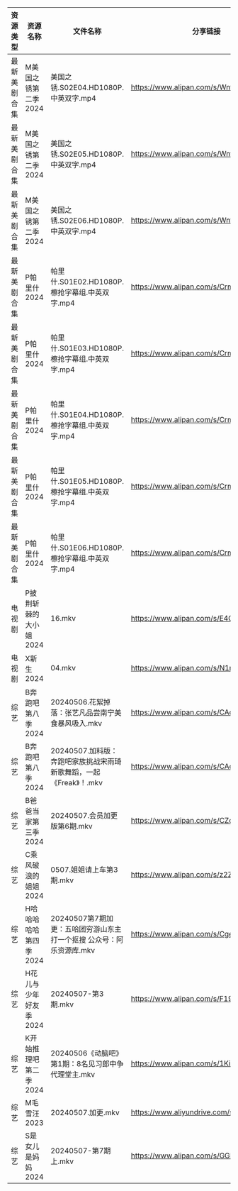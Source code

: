 | 资源类型   | 资源名称          | 文件名称                                       | 分享链接                                      | 更新时间                |
| ------ | ------------- | ------------------------------------------ | ----------------------------------------- | ------------------- |
| 最新美剧合集 | M美国之锈第二季2024  | 美国之锈.S02E04.HD1080P.中英双字.mp4               | https://www.alipan.com/s/Wntbw3U6vNh      | 2024-05-07 14:08:34 |
| 最新美剧合集 | M美国之锈第二季2024  | 美国之锈.S02E05.HD1080P.中英双字.mp4               | https://www.alipan.com/s/Wntbw3U6vNh      | 2024-05-07 14:08:34 |
| 最新美剧合集 | M美国之锈第二季2024  | 美国之锈.S02E06.HD1080P.中英双字.mp4               | https://www.alipan.com/s/Wntbw3U6vNh      | 2024-05-07 14:08:34 |
| 最新美剧合集 | P帕里什2024      | 帕里什.S01E02.HD1080P.檫抢字幕组.中英双字.mp4          | https://www.alipan.com/s/Crm5Ccc2Z89      | 2024-05-07 14:08:56 |
| 最新美剧合集 | P帕里什2024      | 帕里什.S01E03.HD1080P.檫抢字幕组.中英双字.mp4          | https://www.alipan.com/s/Crm5Ccc2Z89      | 2024-05-07 14:08:55 |
| 最新美剧合集 | P帕里什2024      | 帕里什.S01E04.HD1080P.檫抢字幕组.中英双字.mp4          | https://www.alipan.com/s/Crm5Ccc2Z89      | 2024-05-07 14:08:55 |
| 最新美剧合集 | P帕里什2024      | 帕里什.S01E05.HD1080P.檫抢字幕组.中英双字.mp4          | https://www.alipan.com/s/Crm5Ccc2Z89      | 2024-05-07 14:08:55 |
| 最新美剧合集 | P帕里什2024      | 帕里什.S01E06.HD1080P.檫抢字幕组.中英双字.mp4          | https://www.alipan.com/s/Crm5Ccc2Z89      | 2024-05-07 14:08:54 |
| 电视剧    | P披荆斩棘的大小姐2024 | 16.mkv                                     | https://www.alipan.com/s/E4CZ6JppfTo      | 2024-05-07 14:08:59 |
| 电视剧    | X新生2024       | 04.mkv                                     | https://www.alipan.com/s/N1mwY3kznmo      | 2024-05-07 14:10:02 |
| 综艺     | B奔跑吧第八季2024   | 20240506.花絮掉落：张艺凡品尝南宁美食暴风吸入.mkv            | https://www.alipan.com/s/CAcGkk8vZXT      | 2024-05-07 14:10:24 |
| 综艺     | B奔跑吧第八季2024   | 20240507.加料版：奔跑吧家族挑战宋雨琦新歌舞蹈，一起《Freak》！.mkv | https://www.alipan.com/s/CAcGkk8vZXT      | 2024-05-07 14:10:23 |
| 综艺     | B爸爸当家第三季2024  | 20240507.会员加更版第6期.mkv                      | https://www.alipan.com/s/CZcWZGAe35k      | 2024-05-07 14:10:26 |
| 综艺     | C乘风破浪的姐姐2024  | 0507.姐姐请上车第3期.mkv                          | https://www.alipan.com/s/z2ZQFhKX5nR      | 2024-05-07 14:10:34 |
| 综艺     | H哈哈哈哈哈第四季2024 | 20240507第7期加更：五哈团穷游山东主打一个抠搜  公众号：阿乐资源库.mkv | https://www.alipan.com/s/CgezbEPvmVp      | 2024-05-07 14:10:48 |
| 综艺     | H花儿与少年好友季2024 | 20240507-第3期.mkv                           | https://www.alipan.com/s/F192eKH9dMy      | 2024-05-07 14:10:56 |
| 综艺     | K开始推理吧第二季2024 | 20240506《动脑吧》第1期：8名见习郎中争代理堂主.mkv           | https://www.alipan.com/s/1KidtWGLx2b      | 2024-05-07 14:11:04 |
| 综艺     | M毛雪汪2023      | 20240507.加更.mkv                            | https://www.aliyundrive.com/s/asPqfgPRqAg | 2024-05-07 14:11:08 |
| 综艺     | S是女儿是妈妈2024   | 20240507-第7期上.mkv                          | https://www.alipan.com/s/GGFq6YSak3R      | 2024-05-07 14:11:26 |
